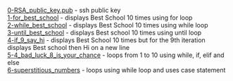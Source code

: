 [0-RSA_public_key.pub](0-RSA_public_key.pub) - ssh public key<br/>
[1-for_best_school](1-for_best_school) - displays Best School 10 times using for loop<br/>
[2-while_best_school](2-while_best_school) - displays Best School 10 times using while loop<br/>
[3-until_best_school](3-until_best_school) - displays Best school 10 times using until loop<br/>
[4-if_9_say_hi](4-is_9_say_hi) - displays Best School 10 times but for the 9th iteration displays Best school then Hi on a new line<br/>
[5-4_bad_luck_8_is_your_chance](5-4_bad_luck_8_is_your_chance) - loops from 1 to 10 using while, if, elif and else<br/>
[6-superstitious_numbers](6-superstitious_numbers) - loops using while loop and uses case statement<br/>
